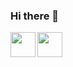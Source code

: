### Hi there 👋

<!--
**viniciuscodc/viniciuscodc** is a ✨ _special_ ✨ repository because its `README.md` (this file) appears on your GitHub profile.

Here are some ideas to get you started:

- 🔭 I’m currently working on ...
- 🌱 I’m currently learning ...
- 👯 I’m looking to collaborate on ...
- 🤔 I’m looking for help with ...
- 💬 Ask me about ...
- 📫 How to reach me: ...
- 😄 Pronouns: ...
- ⚡ Fun fact: ...
-->

  <img width="40px" align="left" src="https://cdn.jsdelivr.net/gh/devicons/devicon/icons/csharp/csharp-original.svg" >
  <img width="40px" align="left" src="https://cdn.jsdelivr.net/gh/devicons/devicon/icons/javascript/javascript-original.svg" >

